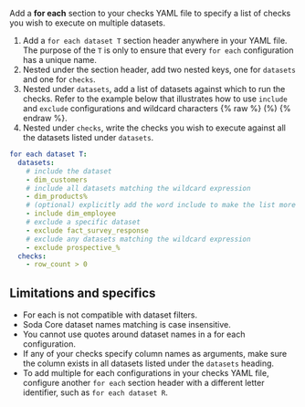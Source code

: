 Add a **for each** section to your checks YAML file to specify a list of checks you wish to execute on multiple datasets. 

1. Add a `for each dataset T` section header anywhere in your YAML file. The purpose of the `T` is only to ensure that every `for each` configuration has a unique name. 
2. Nested under the section header, add two nested keys, one for `datasets` and one for `checks`. 
3. Nested under `datasets`, add a list of datasets against which to run the checks. Refer to the example below that illustrates how to use `include` and `exclude` configurations and wildcard characters {% raw %} (%) {% endraw %}.
4. Nested under `checks`, write the checks you wish to execute against all the datasets listed under `datasets`. 

```yaml
for each dataset T:
  datasets:
    # include the dataset 
    - dim_customers
    # include all datasets matching the wildcard expression
    - dim_products%
    # (optional) explicitly add the word include to make the list more readable
    - include dim_employee
    # exclude a specific dataset
    - exclude fact_survey_response
    # exclude any datasets matching the wildcard expression
    - exclude prospective_%
  checks:
    - row_count > 0
```


## Limitations and specifics

* For each is not compatible with dataset filters.
* Soda Core dataset names matching is case insensitive.
* You cannot use quotes around dataset names in a for each configuration.
* If any of your checks specify column names as arguments, make sure the column exists in all datasets listed under the `datasets` heading.
* To add multiple for each configurations in your checks YAML file, configure another `for each` section header with a different letter identifier, such as `for each dataset R`.


